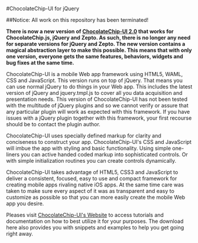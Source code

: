 #ChocolateChip-UI for jQuery

##Notice: All work on this repository has been terminated!

**There is now a new version of [ChocolateChip-UI 2.0](https://github.com/rbiggs/chocolatechip-ui) that works for ChocolateChip.js, jQuery and Zepto. As such, there is no longer any need for separate versions for jQuery and Zepto. The new version contains a magical abstraction layer to make this possible. This means that with only one version, everyone gets the same features, behaviors, widgets and bug fixes at the same time.**

ChocolateChip-UI is a mobile Web app framework using HTML5, WAML, CSS and JavaScript. This version runs on top of jQuery. That means you can use normal jQuery to do things in your Web app. This includes the latest version of jQuery and jquery.tmpl.js to cover all you data acquisition and presentation needs. This version of ChocolateChip-UI has not been tested with the multitude of jQuery plugins and so we cannot verify or assure that any particular plugin will work as expected with this framework. If you have issues with a jQuery plugin together with this framework, your first recourse should be to contact the plugin author.

ChocolateChip-UI uses specially defined markup for clarity and conciseness to construct your app. ChocolateChip-UI's CSS and JavaScript will imbue the app with styling and basic functionality. Using simple one-liners you can active handed coded markup into sophisticated controls. Or with simple initialization routines you can create controls dynamically.

ChocolateChip-UI takes advantage of HTML5, CSS3 and JavaScript to deliver a consistent, focused, easy to use and compact framework for creating mobile apps rivaling native iOS apps. At the same time care was taken to make sure every aspect of it was as transparent and easy to customize as possible so that you can more easily create the mobile Web app you desire.

Pleases visit [ChocolateChip-UI's Website](http://chocolatechip-ui.com) to access tutorials and documentation on how to best utilize it for your purposes. The download here also provides you with snippets and examples to help you get going right away.